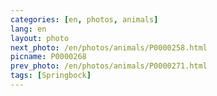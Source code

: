 ```yaml
---
categories: [en, photos, animals]
lang: en
layout: photo
next_photo: /en/photos/animals/P0000258.html
picname: P0000268
prev_photo: /en/photos/animals/P0000271.html
tags: [Springbock]
---
```

